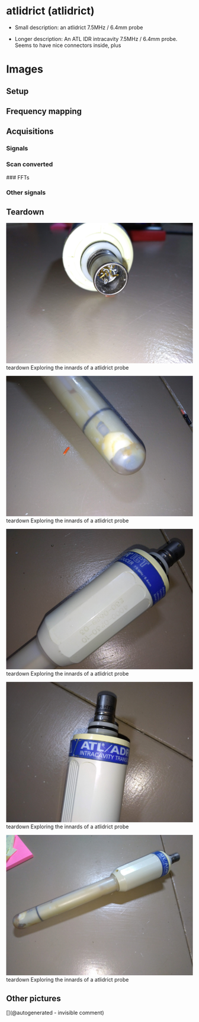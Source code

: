 # atlidrict (atlidrict)

* Small description: an atlidrict 7.5MHz / 6.4mm probe

* Longer description: An ATL IDR intracavity 7.5MHz / 6.4mm probe. Seems to have nice connectors inside, plus

# Images

## Setup 

## Frequency mapping 

## Acquisitions 

### Signals 

### Scan converted 

### FFTs 

### Other signals 

## Teardown 

![](/include/images/atladrict/P_20180811_201314.jpg)
teardown
Exploring the innards of a atlidrict probe

![](/include/images/atladrict/P_20180811_201302.jpg)
teardown
Exploring the innards of a atlidrict probe

![](/include/images/atladrict/P_20180811_201237.jpg)
teardown
Exploring the innards of a atlidrict probe

![](/include/images/atladrict/P_20180811_201232.jpg)
teardown
Exploring the innards of a atlidrict probe

![](/include/images/atladrict/P_20180811_201229.jpg)
teardown
Exploring the innards of a atlidrict probe

## Other pictures 





[](@autogenerated - invisible comment)